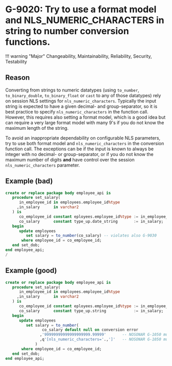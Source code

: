 # G-9020: Try to use a format model and NLS_NUMERIC_CHARACTERS in string to number conversion functions.

!!! warning "Major"
    Changeability, Maintainability, Reliability, Security, Testability

## Reason

Converting from strings to numeric datatypes (using `to_number`, `to_binary_double`, `to_binary_float` or `cast` to any of those datatypes) rely on session NLS settings for `nls_numeric_characters`. Typically the input string is expected to have a given decimal- and group-separator, so it is best practice to specify `nls_numeric_characters` in the function call. However, this requires also setting a format model, which is a good idea but can require a very large format model with many 9's if you do not know the maximum length of the string.

To avoid an inappropriate dependability on configurable NLS parameters, try to use both format model and `nls_numeric_characters` in the conversion function call. The exceptions can be if the input is known to always be integer with no decimal- or group-separator, or if you do not know the maximum number of digits **and** have control over the session `nls_numeric_characters` parameter.

## Example (bad)

``` sql
create or replace package body employee_api is
   procedure set_salary(
      in_employee_id in employees.employee_id%type
     ,in_salary      in varchar2
   ) is
      co_employee_id constant eployees.employee_id%type := in_employee_id;
      co_salary      constant type_up.date_string       := in_salary;
   begin
      update employees
         set salary = to_number(co_salary) -- violates also G-9030
       where employee_id = co_employee_id;
   end set_dob;
end employee_api;
/
```

## Example (good)

``` sql
create or replace package body employee_api is
   procedure set_salary(
      in_employee_id in employees.employee_id%type
     ,in_salary      in varchar2
   ) is
      co_employee_id constant eployees.employee_id%type := in_employee_id;
      co_salary      constant type_up.string            := in_salary;
   begin
      update employees
         set salary = to_number(
                co_salary default null on conversion error
               ,'99999999999999999999.99999'       -- NOSONAR G-1050 must be a literal
               ,q'[nls_numeric_characters='.,']'   -- NOSONAR G-1050 must be a literal
             )
       where employee_id = co_employee_id;
   end set_dob;
end employee_api;
```
